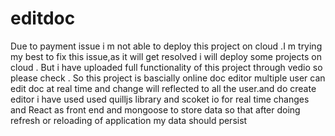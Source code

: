 # editdoc
Due to payment issue i m not able to deploy this project on cloud .I m trying my best to fix this issue,as it will get resolved i will deploy some projects on cloud .
But i have uploaded full functionality of this project through vedio so please check .
So this project is bascially online doc editor multiple user can edit doc at real time and change will reflected to all the user.and do create editor i have used used 
quilljs library and scoket io for real time changes and React as front end and mongoose to store data so that after doing  refresh or reloading of application my data 
should persist 
